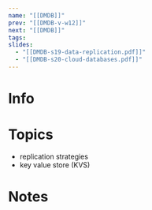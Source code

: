 ```yaml
---
name: "[[DMDB]]"
prev: "[[DMDB-v-w12]]"
next: "[[DMDB]]"
tags: 
slides:
  - "[[DMDB-s19-data-replication.pdf]]"
  - "[[DMDB-s20-cloud-databases.pdf]]"
---
```



# Info


# Topics
- replication strategies
- key value store (KVS)


# Notes
